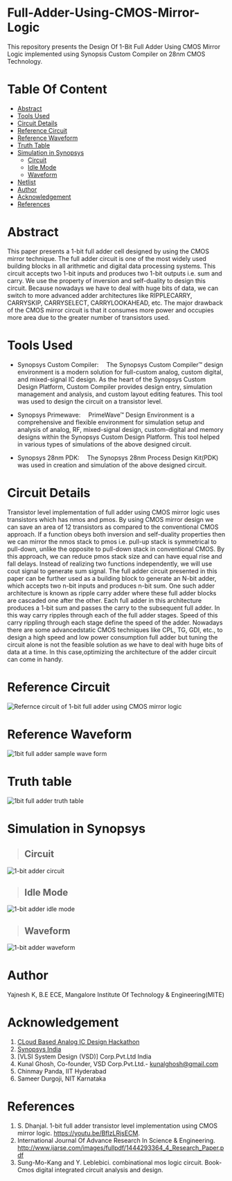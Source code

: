 # Full-Adder-Using-CMOS-Mirror-Logic
This repository presents the Design Of 1-Bit Full Adder Using CMOS Mirror Logic implemented using Synopsis Custom Compiler on 28nm CMOS Technology.
# Table Of Content
- [Abstract](https://github.com/Yajnesh302/Full-Adder-Using-CMOS-Mirror-Logic/edit/main/README.md#abstract)
- [Tools Used](https://github.com/Yajnesh302/Full-Adder-Using-CMOS-Mirror-Logic/edit/main/README.md#tools-used)
- [Circuit Details](https://github.com/Yajnesh302/Full-Adder-Using-CMOS-Mirror-Logic/edit/main/README.md#circuit-details)
- [Reference Circuit](https://github.com/Yajnesh302/Full-Adder-Using-CMOS-Mirror-Logic/edit/main/README.md#reference-circuit)
- [Reference Waveform](https://github.com/Yajnesh302/Full-Adder-Using-CMOS-Mirror-Logic/edit/main/README.md#reference-waveform)
- [Truth Table](https://github.com/Yajnesh302/Full-Adder-Using-CMOS-Mirror-Logic/edit/main/README.md#truth-table)
- [Simulation in Synopsys](https://github.com/Yajnesh302/Full-Adder-Using-CMOS-Mirror-Logic/edit/main/README.md#simulation-in-synopsys)
  - [Circuit](https://github.com/Yajnesh302/Full-Adder-Using-CMOS-Mirror-Logic/edit/main/README.md#circuit)
  - [Idle Mode](https://github.com/Yajnesh302/Full-Adder-Using-CMOS-Mirror-Logic/edit/main/README.md#idle-mode)
  - [Waveform](https://github.com/Yajnesh302/Full-Adder-Using-CMOS-Mirror-Logic/edit/main/README.md#waveform)
- [Netlist](https://github.com/Yajnesh302/Full-Adder-Using-CMOS-Mirror-Logic/blob/main/Netlist)
- [Author](https://github.com/Yajnesh302/Full-Adder-Using-CMOS-Mirror-Logic/edit/main/README.md#author)
- [Acknowledgement](https://github.com/Yajnesh302/Full-Adder-Using-CMOS-Mirror-Logic/edit/main/README.md#acknowledgement)
- [References](https://github.com/Yajnesh302/Full-Adder-Using-CMOS-Mirror-Logic/edit/main/README.md#references)
# Abstract
This paper presents a 1-bit full adder cell designed by using the CMOS mirror technique. The full adder circuit is one of the most widely used building blocks in all arithmetic and digital data processing systems. This circuit accepts two 1-bit inputs and produces two 1-bit outputs i.e. sum and carry. We use the property of inversion and self-duality to design this circuit. Because nowadays we have to deal with huge bits of data, we can switch to more advanced adder architectures like  RIPPLECARRY, CARRYSKIP, CARRYSELECT, CARRYLOOKAHEAD, etc. The major drawback of the CMOS mirror circuit is that it consumes more power and occupies more area due to the greater number of transistors used.
# Tools Used
- Synopsys Custom Compiler:  The Synopsys Custom Compiler™ design environment is a modern solution for full-custom analog, custom digital, and mixed-signal IC design. As the heart of the Synopsys Custom Design Platform, Custom Compiler provides design entry, simulation management and analysis, and custom layout editing features. This tool was used to design the circuit on a transistor level.

- Synopsys Primewave:  PrimeWave™ Design Environment is a comprehensive and flexible environment for simulation setup and analysis of analog, RF, mixed-signal design, custom-digital and memory designs within the Synopsys Custom Design Platform. This tool helped in various types of simulations of the above designed circuit.

- Synopsys 28nm PDK:  The Synopsys 28nm Process Design Kit(PDK) was used in creation and simulation of the above designed circuit.
# Circuit Details
Transistor level implementation of full adder using CMOS mirror logic uses transistors which has nmos and  pmos. By using CMOS mirror design we can save an area of 12 transistors as compared to the conventional CMOS approach. If a function obeys both inversion and self-duality properties then we can mirror the nmos stack to pmos i.e. pull-up stack is symmetrical to pull-down, unlike the opposite to pull-down stack in conventional CMOS. By this approach, we can reduce pmos stack size and can have equal rise and fall delays. Instead of realizing two functions independently, we will use cout signal to generate sum signal. The full adder circuit presented in this paper can be further used as a building block to generate an N-bit adder, which accepts two n-bit inputs and produces n-bit sum. One such adder architecture is known as ripple carry adder where these full adder blocks are cascaded one after the other. Each full adder in this architecture produces a 1-bit sum and passes the carry to the subsequent full adder. In this way carry ripples through each of the full adder stages. Speed of this carry rippling through each stage define the speed of the adder. Nowadays there are some advancedstatic CMOS techniques like CPL, TG, GDI, etc., to design a high speed and low power consumption full adder but tuning the circuit alone is not the feasible solution as we have to deal with huge bits of data at a time. In this case,optimizing the architecture of the adder circuit can come in handy.
# Reference Circuit
![Refernce circuit of 1-bit full adder using CMOS mirror logic](https://user-images.githubusercontent.com/98546502/155892419-00f1960a-94c9-419e-84a8-6752c2f3b6b9.png)
# Reference Waveform
![1bit full adder sample wave form](https://user-images.githubusercontent.com/98546502/155892517-8a195f0b-c824-427f-a349-d70b237dad72.png)
# Truth table
![1bit full adder truth table](https://user-images.githubusercontent.com/98546502/155892607-84e23f36-1cc3-4a27-bfd4-f53f23df1e03.jpg)
# Simulation in Synopsys
>## Circuit
![1-bit adder circuit](https://user-images.githubusercontent.com/98546502/155893192-73fab32a-20d9-427a-aeaf-3d0d0fdf6c7e.png)
>## Idle Mode
![1-bit adder idle mode](https://user-images.githubusercontent.com/98546502/155893130-1617d593-ba4a-43a1-b729-5333d53e9e6b.png)
>## Waveform
![1-bit adder waveform](https://user-images.githubusercontent.com/98546502/155893062-61986b8a-4225-4617-b7bf-d41d84bacf19.png)
# Author
Yajnesh K, B.E ECE, Mangalore Institute Of Technology & Engineering(MITE)
# Acknowledgement
1. [CLoud Based Analog IC Design Hackathon](https://www.iith.ac.in/events/2022/02/15/Cloud-Based-Analog-IC-Design-Hackathon/)
2. [Synopsys India](https://www.synopsys.com/)
3. [VLSI System Design (VSD)] Corp.Pvt.Ltd India
4. Kunal Ghosh, Co-founder, VSD Corp.Pvt.Ltd.- [kunalghosh@gmail.com](kunalghosh@gmail.com)
5. Chinmay Panda, IIT Hyderabad
6. Sameer Durgoji, NIT Karnataka
# References
1. S. Dhanjal. 1-bit full adder transistor level implementation using CMOS mirror logic. https://youtu.be/BflzLRjsECM.
2. International Journal Of Advance Research In Science & Engineering. http://www.ijarse.com/images/fullpdf/1444293364_4_Research_Paper.pdf
3. Sung-Mo-Kang and Y. Leblebici. combinational mos logic circuit. Book- Cmos digital integrated circuit analysis and design.


